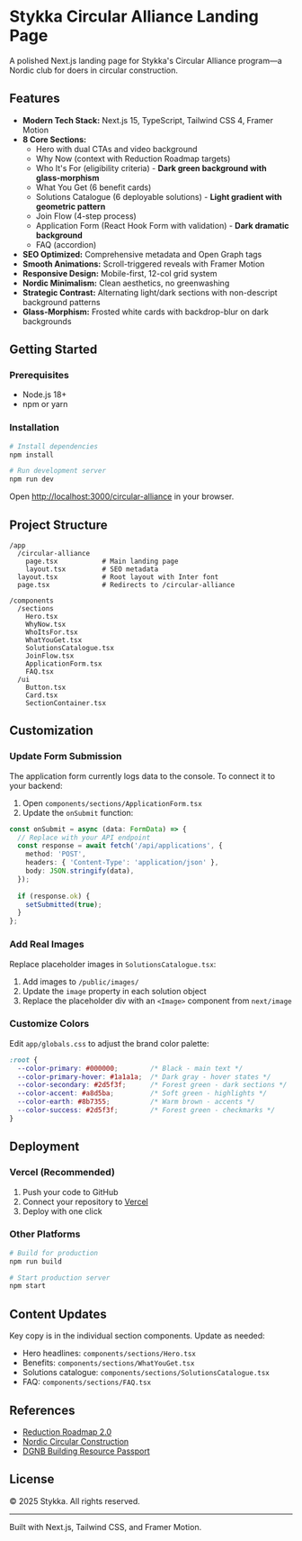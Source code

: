 # Stykka Circular Alliance Landing Page

A polished Next.js landing page for Stykka's Circular Alliance program—a Nordic club for doers in circular construction.

## Features

- **Modern Tech Stack:** Next.js 15, TypeScript, Tailwind CSS 4, Framer Motion
- **8 Core Sections:**
  - Hero with dual CTAs and video background
  - Why Now (context with Reduction Roadmap targets)
  - Who It's For (eligibility criteria) - **Dark green background with glass-morphism**
  - What You Get (6 benefit cards)
  - Solutions Catalogue (6 deployable solutions) - **Light gradient with geometric pattern**
  - Join Flow (4-step process)
  - Application Form (React Hook Form with validation) - **Dark dramatic background**
  - FAQ (accordion)
- **SEO Optimized:** Comprehensive metadata and Open Graph tags
- **Smooth Animations:** Scroll-triggered reveals with Framer Motion
- **Responsive Design:** Mobile-first, 12-col grid system
- **Nordic Minimalism:** Clean aesthetics, no greenwashing
- **Strategic Contrast:** Alternating light/dark sections with non-descript background patterns
- **Glass-Morphism:** Frosted white cards with backdrop-blur on dark backgrounds

## Getting Started

### Prerequisites

- Node.js 18+ 
- npm or yarn

### Installation

```bash
# Install dependencies
npm install

# Run development server
npm run dev
```

Open [http://localhost:3000/circular-alliance](http://localhost:3000/circular-alliance) in your browser.

## Project Structure

```
/app
  /circular-alliance
    page.tsx           # Main landing page
    layout.tsx         # SEO metadata
  layout.tsx           # Root layout with Inter font
  page.tsx             # Redirects to /circular-alliance
  
/components
  /sections
    Hero.tsx
    WhyNow.tsx
    WhoItsFor.tsx
    WhatYouGet.tsx
    SolutionsCatalogue.tsx
    JoinFlow.tsx
    ApplicationForm.tsx
    FAQ.tsx
  /ui
    Button.tsx
    Card.tsx
    SectionContainer.tsx
```

## Customization

### Update Form Submission

The application form currently logs data to the console. To connect it to your backend:

1. Open `components/sections/ApplicationForm.tsx`
2. Update the `onSubmit` function:

```typescript
const onSubmit = async (data: FormData) => {
  // Replace with your API endpoint
  const response = await fetch('/api/applications', {
    method: 'POST',
    headers: { 'Content-Type': 'application/json' },
    body: JSON.stringify(data),
  });
  
  if (response.ok) {
    setSubmitted(true);
  }
};
```

### Add Real Images

Replace placeholder images in `SolutionsCatalogue.tsx`:

1. Add images to `/public/images/`
2. Update the `image` property in each solution object
3. Replace the placeholder div with an `<Image>` component from `next/image`

### Customize Colors

Edit `app/globals.css` to adjust the brand color palette:

```css
:root {
  --color-primary: #000000;        /* Black - main text */
  --color-primary-hover: #1a1a1a;  /* Dark gray - hover states */
  --color-secondary: #2d5f3f;      /* Forest green - dark sections */
  --color-accent: #a8d5ba;         /* Soft green - highlights */
  --color-earth: #8b7355;          /* Warm brown - accents */
  --color-success: #2d5f3f;        /* Forest green - checkmarks */
}
```

## Deployment

### Vercel (Recommended)

1. Push your code to GitHub
2. Connect your repository to [Vercel](https://vercel.com)
3. Deploy with one click

### Other Platforms

```bash
# Build for production
npm run build

# Start production server
npm start
```

## Content Updates

Key copy is in the individual section components. Update as needed:

- Hero headlines: `components/sections/Hero.tsx`
- Benefits: `components/sections/WhatYouGet.tsx`
- Solutions catalogue: `components/sections/SolutionsCatalogue.tsx`
- FAQ: `components/sections/FAQ.tsx`

## References

- [Reduction Roadmap 2.0](https://reductionroadmap.dk/reduction-roadmap-2)
- [Nordic Circular Construction](https://www.nordicinnovation.org/programs/nordic-circular-construction)
- [DGNB Building Resource Passport](https://www.dgnb.de/en/sustainable-building/circular-building/building-resource-passport)

## License

© 2025 Stykka. All rights reserved.

---

Built with Next.js, Tailwind CSS, and Framer Motion.
